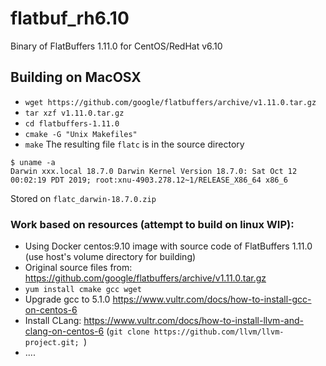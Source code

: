 # flatbuf_rh6.10
Binary of FlatBuffers 1.11.0 for CentOS/RedHat v6.10
## Building on MacOSX
* ```wget https://github.com/google/flatbuffers/archive/v1.11.0.tar.gz```
* ```tar xzf v1.11.0.tar.gz```
* ```cd flatbuffers-1.11.0```
* ```cmake -G "Unix Makefiles"```
* ```make```
The resulting file ```flatc``` is in the source directory
```
$ uname -a
Darwin xxx.local 18.7.0 Darwin Kernel Version 18.7.0: Sat Oct 12 00:02:19 PDT 2019; root:xnu-4903.278.12~1/RELEASE_X86_64 x86_6
```
Stored on ```flatc_darwin-18.7.0.zip```

### Work based on resources (attempt to build on linux WIP):
* Using Docker centos:9.10 image with source code of FlatBuffers 1.11.0 (use host's volume directory for building)
* Original source files from: https://github.com/google/flatbuffers/archive/v1.11.0.tar.gz
*  ```yum install cmake gcc wget```
* Upgrade gcc to 5.1.0 https://www.vultr.com/docs/how-to-install-gcc-on-centos-6
* Install CLang: https://www.vultr.com/docs/how-to-install-llvm-and-clang-on-centos-6 (```git clone https://github.com/llvm/llvm-project.git; ```)
* ....
